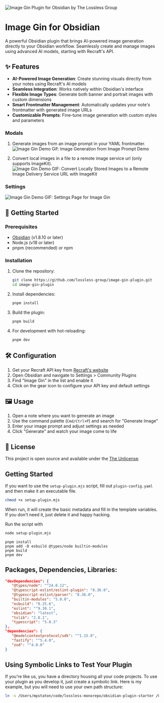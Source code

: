 ![Image Gin Plugin for Obsidian by The Lossless Group](https://i.imgur.com/jp2ME1E.png)
# Image Gin for Obsidian

A powerful Obsidian plugin that brings AI-powered image generation directly to your Obsidian workflow. Seamlessly create and manage images using advanced AI models, starting with Recraft's API.

## ✨ Features

- **AI-Powered Image Generation**: Create stunning visuals directly from your notes using Recraft's AI models
- **Seamless Integration**: Works natively within Obsidian's interface
- **Flexible Image Types**: Generate both banner and portrait images with custom dimensions
- **Smart Frontmatter Management**: Automatically updates your note's frontmatter with generated image URLs
- **Customizable Prompts**: Fine-tune image generation with custom styles and parameters

### Modals

1. Generate images from an image prompt in your YAML frontmatter.
![Image Gin Demo Gif: Image Generation from Image Prompt Demo](https://i.imgur.com/12WhBJg.gif)

2. Convert local images in a file to a remote image service url (only supports ImageKit).
![Image Gin Demo GIF: Convert Locally Stored Images to a Remote Image Delivery Service URL with ImageKit](https://i.imgur.com/HfytkK3.gif)


### Settings

![Image Gin Demo GIF: Settings Page for Image Gin](https://i.imgur.com/snCuXt6.gif)


## 🚀 Getting Started

### Prerequisites
- [Obsidian](https://obsidian.md) (v1.8.10 or later)
- Node.js (v18 or later)
- pnpm (recommended) or npm

### Installation

1. Clone the repository:
   ```bash
   git clone https://github.com/lossless-group/image-gin-plugin.git
   cd image-gin-plugin
   ```

2. Install dependencies:
   ```bash
   pnpm install
   ```

3. Build the plugin:
   ```bash
   pnpm build
   ```

4. For development with hot-reloading:
   ```bash
   pnpm dev
   ```

## 🛠️ Configuration

1. Get your Recraft API key from [Recraft's website](https://recraft.ai)
2. Open Obsidian and navigate to Settings > Community Plugins
3. Find "Image Gin" in the list and enable it
4. Click on the gear icon to configure your API key and default settings

## 🖼️ Usage

1. Open a note where you want to generate an image
2. Use the command palette (`Cmd/Ctrl+P`) and search for "Generate Image"
3. Enter your image prompt and adjust settings as needed
4. Click "Generate" and watch your image come to life

## 📝 License

This project is open source and available under the [The Unlicense](https://unlicense.org).

## Getting Started

If you want to use the `setup-plugin.mjs` script, fill out `plugin-config.yaml` and then make it an executable file. 

```bash
chmod +x setup-plugin.mjs
```

When run, it will create the basic metadata and fill in the template variables.  If you don't need it, just delete it and happy hacking.

Run the script with 

```bash
node setup-plugin.mjs
```


```
pnpm install
pnpm add -D esbuild @types/node builtin-modules
pnpm build
pnpm dev
```

## Packages, Dependencies, Libraries:

```json
"devDependencies": {
   "@types/node": "^24.0.12",
   "@typescript-eslint/eslint-plugin": "8.36.0",
   "@typescript-eslint/parser": "8.36.0",
   "builtin-modules": "5.0.0",
   "esbuild": "0.25.6",
   "eslint": "^9.30.1",
   "obsidian": "latest",
   "tslib": "2.8.1",
   "typescript": "5.8.3"
},
"dependencies": {
   "@modelcontextprotocol/sdk": "^1.15.0",
   "fastify": "^5.4.0",
   "zod": "^4.0.0"
}
```

## Using Symbolic Links to Test Your Plugin

If you're like us, you have a directory housing all your code projects. To use your plugin as you develop it, just create a symbolic link. Here is my example, but you will need to use your own path structure:

```bash
ln -s /Users/mpstaton/code/lossless-monorepo/obsidian-plugin-starter /Users/mpstaton/content-md/lossless/.obsidian/plugins/
```
